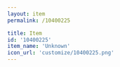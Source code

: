 ```yaml
---
layout: item
permalink: /10400225

title: Item
id: '10400225'
item_name: 'Unknown'
icon_url: 'customize/10400225.png'
---
```

